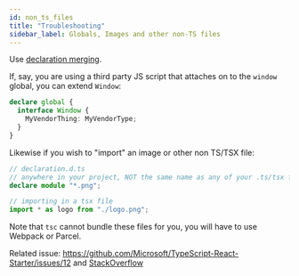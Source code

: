 ```yaml
---
id: non_ts_files
title: "Troubleshooting"
sidebar_label: Globals, Images and other non-TS files
---
```


Use [declaration merging](https://www.typescriptlang.org/docs/handbook/declaration-merging.html).

If, say, you are using a third party JS script that attaches on to the `window` global, you can extend `Window`:

```ts
declare global {
  interface Window {
    MyVendorThing: MyVendorType;
  }
}
```

Likewise if you wish to "import" an image or other non TS/TSX file:

```ts
// declaration.d.ts
// anywhere in your project, NOT the same name as any of your .ts/tsx files
declare module "*.png";

// importing in a tsx file
import * as logo from "./logo.png";
```

Note that `tsc` cannot bundle these files for you, you will have to use Webpack or Parcel.

Related issue: https://github.com/Microsoft/TypeScript-React-Starter/issues/12 and [StackOverflow](https://stackoverflow.com/a/49715468/4216035)
